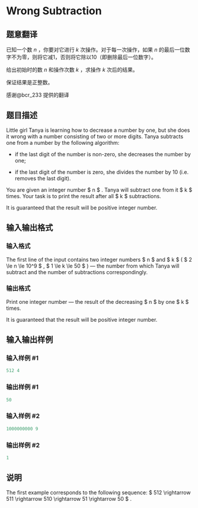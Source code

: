 # Wrong Subtraction

## 题意翻译

已知一个数 $n$ ，你要对它进行 $k$ 次操作。对于每一次操作，如果 $n$ 的最后一位数字不为零，则将它减1，否则将它除以10（即删除最后一位数字）。

给出初始时的数 $n$ 和操作次数 $k$ ，求操作 $k$ 次后的结果。

保证结果是正整数。

感谢@bcr_233 提供的翻译

## 题目描述

Little girl Tanya is learning how to decrease a number by one, but she does it wrong with a number consisting of two or more digits. Tanya subtracts one from a number by the following algorithm:

- if the last digit of the number is non-zero, she decreases the number by one;

- if the last digit of the number is zero, she divides the number by 10 (i.e. removes the last digit).

You are given an integer number $ n $ . Tanya will subtract one from it $ k $ times. Your task is to print the result after all $ k $ subtractions.

It is guaranteed that the result will be positive integer number.

## 输入输出格式

### 输入格式

The first line of the input contains two integer numbers $ n $ and $ k $ ( $ 2 \le n \le 10^9 $ , $ 1 \le k \le 50 $ ) — the number from which Tanya will subtract and the number of subtractions correspondingly.

### 输出格式

Print one integer number — the result of the decreasing $ n $ by one $ k $ times.

It is guaranteed that the result will be positive integer number.

## 输入输出样例

### 输入样例 #1

```cpp
512 4

```
### 输出样例 #1

```cpp
50

```
### 输入样例 #2

```cpp
1000000000 9

```
### 输出样例 #2

```cpp
1

```
## 说明

The first example corresponds to the following sequence: $ 512 \rightarrow 511 \rightarrow 510 \rightarrow 51 \rightarrow 50 $ .

